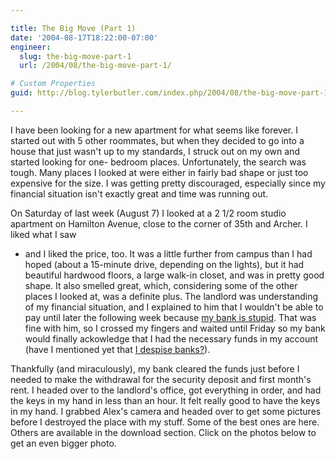 ```yaml
---

title: The Big Move (Part 1)
date: '2004-08-17T18:22:00-07:00'
engineer:
  slug: the-big-move-part-1
  url: /2004/08/the-big-move-part-1/

# Custom Properties
guid: http://blog.tylerbutler.com/index.php/2004/08/the-big-move-part-1/

---
```


I have been looking for a new apartment for what seems like forever. I started
out with 5 other roommates, but when they decided to go into a house that just
wasn't up to my standards, I struck out on my own and started looking for one-
bedroom places. Unfortunately, the search was tough. Many places I looked at
were either in fairly bad shape or just too expensive for the size. I was
getting pretty discouraged, especially since my financial situation isn't
exactly great and time was running out.

  
On Saturday of last week (August 7) I looked at a 2 1/2 room studio apartment
on Hamilton Avenue, close to the corner of 35th and Archer. I liked what I saw
- and I liked the price, too. It was a little further from campus than I had
hoped (about a 15-minute drive, depending on the lights), but it had beautiful
hardwood floors, a large walk-in closet, and was in pretty good shape. It also
smelled great, which, considering some of the other places I looked at, was a
definite plus. The landlord was understanding of my financial situation, and I
explained to him that I wouldn't be able to pay until later the following week
because [my bank is stupid][1]. That was fine with him, so I crossed my
fingers and waited until Friday so my bank would finally ackowledge that I had
the necessary funds in my account (have I mentioned yet that [I despise
banks?][1]).

  
Thankfully (and miraculously), my bank cleared the funds just before I needed
to make the withdrawal for the security deposit and first month's rent. I
headed over to the landlord's office, got everything in order, and had the
keys in my hand in less than an hour. It felt really good to have the keys in
my hand. I grabbed Alex's camera and headed over to get some pictures before I
destroyed the place with my stuff. Some of the best ones are here. Others are
available in the download section. Click on the photos below to get an
even bigger photo.

   [1]: /2004/08/i-hate-banks/
